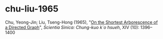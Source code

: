# chu-liu-1965


Chu, Yeong-Jin; Liu, Tseng-Hong (1965), "[On the Shortest Arborescence of a Directed Graph](chu-liu-1965.pdf)", *Scientia Sinica: Chung-kuo k`o hsueh*, XIV (10): 1396–1400

